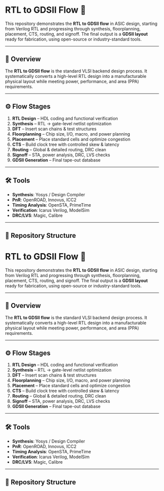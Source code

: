 # RTL to GDSII Flow 🚀

This repository demonstrates the **RTL to GDSII flow** in ASIC design, starting from Verilog RTL and progressing through synthesis, floorplanning, placement, CTS, routing, and signoff. The final output is a **GDSII layout** ready for fabrication, using open-source or industry-standard tools.

---

## 📌 Overview
The **RTL to GDSII flow** is the standard VLSI backend design process. It systematically converts a high-level RTL design into a manufacturable physical layout while meeting power, performance, and area (PPA) requirements.

---

## ⚙️ Flow Stages
1. **RTL Design** – HDL coding and functional verification  
2. **Synthesis** – RTL → gate-level netlist optimization  
3. **DFT** – Insert scan chains & test structures  
4. **Floorplanning** – Chip size, I/O, macro, and power planning  
5. **Placement** – Place standard cells and optimize congestion  
6. **CTS** – Build clock tree with controlled skew & latency  
7. **Routing** – Global & detailed routing, DRC clean  
8. **Signoff** – STA, power analysis, DRC, LVS checks  
9. **GDSII Generation** – Final tape-out database  

---

## 🛠️ Tools
- **Synthesis**: Yosys / Design Compiler  
- **PnR**: OpenROAD, Innovus, ICC2  
- **Timing Analysis**: OpenSTA, PrimeTime  
- **Verification**: Icarus Verilog, ModelSim  
- **DRC/LVS**: Magic, Calibre  

---

## 📂 Repository Structure
# RTL to GDSII Flow 🚀

This repository demonstrates the **RTL to GDSII flow** in ASIC design, starting from Verilog RTL and progressing through synthesis, floorplanning, placement, CTS, routing, and signoff. The final output is a **GDSII layout** ready for fabrication, using open-source or industry-standard tools.

---

## 📌 Overview
The **RTL to GDSII flow** is the standard VLSI backend design process. It systematically converts a high-level RTL design into a manufacturable physical layout while meeting power, performance, and area (PPA) requirements.

---

## ⚙️ Flow Stages
1. **RTL Design** – HDL coding and functional verification  
2. **Synthesis** – RTL → gate-level netlist optimization  
3. **DFT** – Insert scan chains & test structures  
4. **Floorplanning** – Chip size, I/O, macro, and power planning  
5. **Placement** – Place standard cells and optimize congestion  
6. **CTS** – Build clock tree with controlled skew & latency  
7. **Routing** – Global & detailed routing, DRC clean  
8. **Signoff** – STA, power analysis, DRC, LVS checks  
9. **GDSII Generation** – Final tape-out database  

---

## 🛠️ Tools
- **Synthesis**: Yosys / Design Compiler  
- **PnR**: OpenROAD, Innovus, ICC2  
- **Timing Analysis**: OpenSTA, PrimeTime  
- **Verification**: Icarus Verilog, ModelSim  
- **DRC/LVS**: Magic, Calibre  

---

## 📂 Repository Structure
